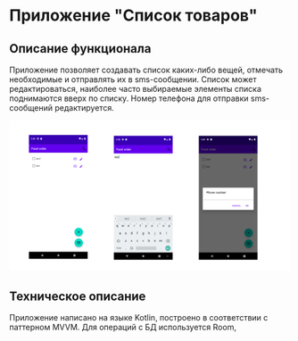 # Приложение "Список товаров"

## Описание функционала
Приложение позволяет создавать список каких-либо вещей, отмечать необходимые и отправлять их в sms-сообщении.
Список может редактироваться, наиболее часто выбираемые элементы списка поднимаются вверх по списку.
Номер телефона для отправки sms-сообщений редактируется.


![alt text](screens/all_big.png)

## Техническое описание
Приложение написано на языке Kotlin, построено в соответствии с паттерном MVVM. Для операций с БД используется Room,